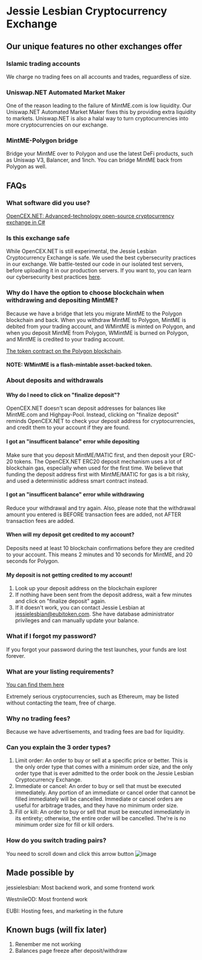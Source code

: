 # Jessie Lesbian Cryptocurrency Exchange

## Our unique features no other exchanges offer

### Islamic trading accounts
We charge no trading fees on all accounts and trades, reguardless of size.

### Uniswap.NET Automated Market Maker
One of the reason leading to the failure of MintME.com is low liquidity. Our Uniswap.NET Automated Market Maker fixes this by providing extra liquidity to markets. Uniswap.NET is also a halal way to turn cryptocurrencies into more cryptocurrencies on our exchange.

### MintME-Polygon bridge
Bridge your MintME over to Polygon and use the latest DeFi products, such as Uniswap V3, Balancer, and 1inch. You can bridge MintME back from Polygon as well.

## FAQs

### What software did you use?
[OpenCEX.NET: Advanced-technology open-source cryptocurrency exchange in C#](https://www.github.com/EUBIToken/OpenCEX.NET)

### Is this exchange safe
While OpenCEX.NET is still experimental, the Jessie Lesbian Cryptocurrency Exchange is safe. We used the best cybersecurity practices in our exchange. We battle-tested our code in our isolated test servers, before uploading it in our production servers. If you want to, you can learn our cybersecurity best practices [here](https://www.coursera.org/learn/identifying-security-vulnerabilities).

### Why do I have the option to choose blockchain when withdrawing and depositing MintME?
Because we have a bridge that lets you migrate MintME to the Polygon blockchain and back. When you withdraw MintME to Polygon, MintME is debited from your trading account, and WMintME is minted on Polygon, and when you deposit MintME from Polygon, WMintME is burned on Polygon, and MintME is credited to your trading account.

[The token contract on the Polygon blockchain](https://polygonscan.com/token/0x2b7bede8a97021da880e6c84e8b915492d2ae216).

#### NOTE: WMintME is a flash-mintable asset-backed token.

### About deposits and withdrawals

#### Why do I need to click on "finalize deposit"?
OpenCEX.NET doesn't scan deposit addresses for balances like MintME.com and Highpay-Pool. Instead, clicking on "finalize deposit" reminds OpenCEX.NET to check your deposit address for cryptocurrencies, and credit them to your account if they are found.

#### I got an "insufficent balance" error while depositing
Make sure that you deposit MintME/MATIC first, and then deposit your ERC-20 tokens. The OpenCEX.NET ERC20 deposit mechanism uses a lot of blockchain gas, especially when used for the first time. We believe that funding the deposit address first with MintME/MATIC for gas is a bit risky, and used a deterministic address smart contract instead.

#### I got an "insufficent balance" error while withdrawing
Reduce your withdrawal and try again. Also, please note that the withdrawal amount you entered is BEFORE transaction fees are added, not AFTER transaction fees are added.

#### When will my deposit get credited to my account?
Deposits need at least 10 blockchain confirmations before they are credited to your account. This means 2 minutes and 10 seconds for MintME, and 20 seconds for Polygon.

#### My deposit is not getting credited to my account!
1. Look up your deposit address on the blockchain explorer
2. If nothing have been sent from the deposit address, wait a few minutes and click on "finalize deposit" again.
3. If it doesn't work, you can contact Jessie Lesbian at jessielesbian@eubitoken.com. She have database administrator privileges and can manually update your balance.


### What if I forgot my password?
If you forgot your password during the test launches, your funds are lost forever.

### What are your listing requirements?
[You can find them here](https://exchange.polyeubitoken.com/listing.html)

Extremely serious cryptocurrencies, such as Ethereum, may be listed without contacting the team, free of charge.

### Why no trading fees?
Because we have advertisements, and trading fees are bad for liquidity.

### Can you explain the 3 order types?
1. Limit order: An order to buy or sell at a specific price or better. This is the only order type that comes with a minimum order size, and the only order type that is ever admitted to the order book on the Jessie Lesbian Cryptocurrency Exchange.
2. Immediate or cancel: An order to buy or sell that must be executed immediately. Any portion of an immediate or cancel order that cannot be filled immediately will be cancelled. Immediate or cancel orders are useful for arbitrage trades, and they have no minimum order size.
3. Fill or kill: An order to buy or sell that must be executed immediately in its entirety; otherwise, the entire order will be cancelled. The're is no minimum order size for fill or kill orders.

### How do you switch trading pairs?
You need to scroll down and click this arrow button
![image](https://user-images.githubusercontent.com/55774978/155685469-a8c8cadc-07a9-425f-8ac2-582f795679c8.png)

## Made possible by
jessielesbian: Most backend work, and some frontend work

WestnileOD: Most frontend work

EUBI: Hosting fees, and marketing in the future

## Known bugs (will fix later)
1. Renember me not working
2. Balances page freeze after deposit/withdraw

